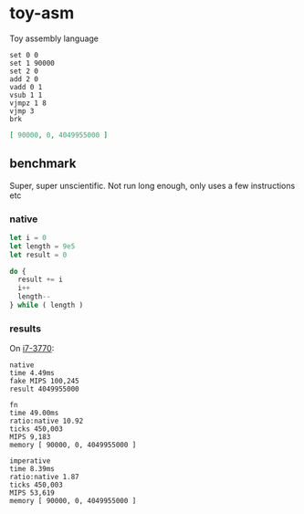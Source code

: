 # toy-asm

Toy assembly language

```
set 0 0
set 1 90000
set 2 0
add 2 0
vadd 0 1
vsub 1 1
vjmpz 1 8
vjmp 3
brk
```

```json
[ 90000, 0, 4049955000 ]
```

## benchmark

Super, super unscientific. Not run long enough, only uses a few instructions etc

### native

```js
let i = 0
let length = 9e5
let result = 0

do {
  result += i
  i++
  length--
} while ( length )
```

### results

On [i7-3770](https://en.wikipedia.org/wiki/Instructions_per_second#Timeline_of_instructions_per_second):

```
native
time 4.49ms
fake MIPS 100,245
result 4049955000

fn
time 49.00ms
ratio:native 10.92
ticks 450,003
MIPS 9,183
memory [ 90000, 0, 4049955000 ]

imperative
time 8.39ms
ratio:native 1.87
ticks 450,003
MIPS 53,619
memory [ 90000, 0, 4049955000 ]
```